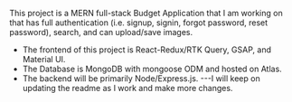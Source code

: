 
This project is a MERN full-stack Budget Application that I am working on that has full authentication (i.e. signup, signin, forgot password, reset password), search, and can upload/save images.
* The frontend of this project is React-Redux/RTK Query, GSAP, and Material UI.
* The Database is MongoDB with mongoose ODM and hosted on Atlas.
* The backend will be primarily Node/Express.js. 
---I will keep on updating the readme as I work and make more changes.